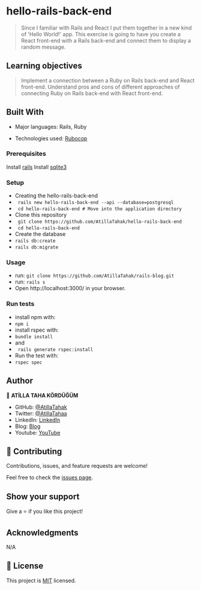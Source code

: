 # hello-rails-back-end


> Since I familiar with Rails and React I put them together in a new kind of 'Hello World!' app. This exercise is going to have you create a React front-end with a Rails back-end and connect them to display a random message.
## Learning objectives

> Implement a connection between a Ruby on Rails back-end and React front-end.
> Understand pros and cons of different approaches of connecting Ruby on Rails back-end with React front-end.

## Built With

- Major languages: Rails, Ruby

- Technologies used: [Rubocop](https://rubocop.org/)

### Prerequisites

Install [rails](https://guides.rubyonrails.org/getting_started.html)
Install [sqlite3](https://www.sqlite.org/index.html)

### Setup
- Creating the hello-rails-back-end
- ` rails new hello-rails-back-end --api --database=postgresql`
- ` cd hello-rails-back-end # Move into the application directory`
- Clone this repository
- ` git clone https://github.com/AtillaTahak/hello-rails-back-end`
- ` cd hello-rails-back-end`
- Create the database
- `rails db:create`
- `rails db:migrate`

### Usage

- run: `git clone https://github.com/AtillaTahak/rails-blog.git`
- run: `rails s`
- Open http://localhost:3000/ in your browser.

### Run tests
- install npm with:
- `npm i`
- install rspec with:
- `bundle install`
- and
- ` rails generate rspec:install`
- Run the test with:
- `rspec spec`
## Author

👤 **ATİLLA TAHA KÖRDÜĞÜM**

- GitHub: [@AtillaTahak](https://github.com/AtillaTahak)
- Twitter: [@AtillaTahaa](https://twitter.com/AtillaTahaa)
- LinkedIn: [LinkedIn](https://www.linkedin.com/in/atilla-taha-k%C3%B6rd%C3%BC%C4%9F%C3%BCm-a93702186/)
- Blog: [Blog](https://github.com/AtillaTahak/school_library/blob/dev/atillataha.blogspot.com)
- Youtube: [YouTube](https://www.youtube.com/channel/UCmoD0x4Z9vdG2PCsI5p8FYg)



## 🤝 Contributing

Contributions, issues, and feature requests are welcome!

Feel free to check the [issues page](https://github.com/AtillaTahak/rails-blog/issues).

## Show your support

Give a ⭐️ if you like this project!

## Acknowledgments

N/A

## 📝 License

This project is [MIT](./license.md) licensed.
